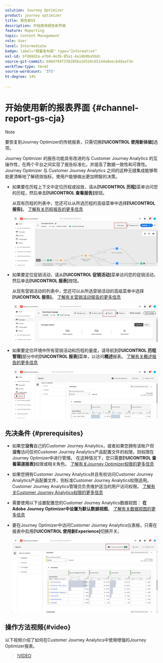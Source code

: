 ```yaml
---
solution: Journey Optimizer
product: journey optimizer
title: 报告新UI
description: 开始使用报告新界面
feature: Reporting
topic: Content Management
role: User
level: Intermediate
badge: label="限量发布版" type="Informative"
exl-id: bfd88d2a-e7b8-4e3b-85a1-4a14b0ba56dc
source-git-commit: b80d794f3782056a10310c65144a8eecbddaaf3e
workflow-type: tm+mt
source-wordcount: '373'
ht-degree: 14%

---
```


# 开始使用新的报表界面 {#channel-report-gs-cja}

>[!NOTE]
>
> 要恢复到Journey Optimizer的传统报表，只需切换&#x200B;**[!UICONTROL 使用新体验]**&#x200B;选项。

Journey Optimizer 的报告功能具有改进的与 Customer Journey Analytics 的互操作性，在两个平台之间实现了报告标准化，并提高了数据一致性和可靠性。Journey Optimizer 与 Customer Journey Analytics 之间的这种无缝集成能够帮助更清晰地了解绩效指标，使用户能够做出更加明智的决策。

* 如果要在历程上下文中定位历程或投放，请从&#x200B;**[!UICONTROL 历程]**&#x200B;菜单访问您的历程，然后单击&#x200B;**[!UICONTROL 查看报告]**&#x200B;按钮。

  从现有历程的列表中，您还可以从所选历程的高级菜单中选择&#x200B;**[!UICONTROL 报告]**。 [了解有关历程报告的更多信息](journey-global-report-cja.md)

  ![](assets/gs-cja-report-3.png)

* 如果要定位促销活动，请从&#x200B;**[!UICONTROL 促销活动]**&#x200B;菜单访问您的促销活动，然后单击&#x200B;**[!UICONTROL 报表]**&#x200B;按钮。

  从现有营销活动的列表中，您还可以从所选营销活动的高级菜单中选择&#x200B;**[!UICONTROL 报告]**。 [了解有关营销活动报告的更多信息](campaign-global-report-cja.md)

  ![](assets/gs-cja-report-2.png)

* 如果要定位环境中所有营销活动和历程的量度，请导航到&#x200B;**[!UICONTROL 历程管理]**&#x200B;部分中的&#x200B;**[!UICONTROL 报表]**&#x200B;菜单，以访问&#x200B;**概述**&#x200B;报表。 [了解有关概述报告的更多信息](channel-report-cja.md)

  ![](assets/gs-cja-report-1.png)

## 先决条件 {#prerequisites}

* 如果您&#x200B;**没有**&#x200B;自己的Customer Journey Analytics，或者如果您拥有该帐户但&#x200B;**没有**&#x200B;访问任何Customer Journey Analytics产品配置文件的权限，则权限在Journey Optimizer中进行管理。 在这种情况下，您只需要&#x200B;**[!UICONTROL 查看渠道报表]**&#x200B;权限或相关角色。 [了解有关Journey Optimizer权限的更多信息](../administration/permissions.md)
* 如果您拥有Customer Journey Analytics并且有权访问Customer Journey Analytics产品配置文件，则标准Customer Journey Analytics权限适用。 Customer Journey Analytics管理员负责维护适当的用户访问权限。 [了解有关Customer Journey Analytics权限的更多信息](https://experienceleague.adobe.com/en/docs/analytics-platform/using/technotes/access-control)
* 需要使用以下设置配置您的Customer Journey Analytics数据视图： **在Adobe Journey Optimizer中设置为默认数据视图**。 [了解有关数据视图的更多信息](https://experienceleague.adobe.com/en/docs/analytics-platform/using/cja-dataviews/create-dataview)
* 要在Journey Optimizer中访问Customer Journey Analytics仪表板，只需在报表中启用&#x200B;**[!UICONTROL 使用新Experience]**&#x200B;切换开关。

  ![](assets/cja-option.png)

## 操作方法视频{#video}

以下视频介绍了如何在Customer Journey Analytics中使用增强的Journey Optimizer报表。

>[!VIDEO](https://video.tv.adobe.com/v/3430413)